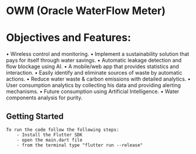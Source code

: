 # OWM (Oracle WaterFlow Meter)

# Objectives and Features:
• Wireless control and monitoring.
• Implement a sustainability solution that pays for itself through
water savings.
• Automatic leakage detection and flow blockage using AI.
• A mobile/web app that provides statistics and interaction.
• Easily identify and eliminate sources of waste by automatic
actions.
• Reduce water waste & carbon emissions with detailed
analytics.
• User consumption analytics by collecting his data and
providing alerting mechanisms.
• Future consumption using Artificial Intelligence.
• Water components analysis for purity.

## Getting Started

    To run the code follow the following steps:
        - Install the Flutter SDK
        - open the main.dart file
        - from the terminal type "flutter run --release"